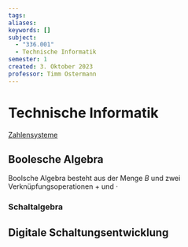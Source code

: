 ```yaml
---
tags: 
aliases: 
keywords: []
subject:
  - "336.001"
  - Technische Informatik
semester: 1
created: 3. Oktober 2023
professor: Timm Ostermann
---
```

 

# Technische Informatik

[Zahlensysteme](Zahlensysteme.md)

## Boolesche Algebra

Boolsche Algebra besteht aus der Menge $B$ und zwei Verknüpfungsoperationen $+$ und $\cdot$

### Schaltalgebra

## Digitale Schaltungsentwicklung